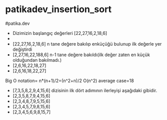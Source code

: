 # patikadev_insertion_sort
#patika.dev

* Dizimizin başlangıç değerleri [22,27,16,2,18,6]
* 
* [22,27,16,2,18,6] n tane değere bakılıp enküçüğü bulunup ilk değerle yer değiştirdi
* [2,27,16,22,188,6] n-1 tane değere bakıldı(ilk değer zaten en küçük olduğundan bakılmadı.)
* [2,6,16,22,18,27]
* [2,6,16,18,22,27]

Big O notation= n*(n+1)/2=(n^2+n)/2   O(n^2)
average case=18

* [7,3,5,8,2,9,4,15,6] dizisinin ilk dört adımının ilerleyişi aşağıdaki gibidir.
* [2,3,5,8,7,9,4,15,6]
* [2,3,4,8,7,9,5,15,6]
* [2,3,4,5,7,9,8,15,6]
* [2,3,4,5,6,9,8,15,7]
